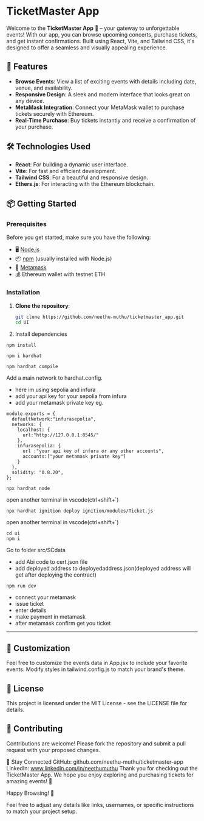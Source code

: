 # TicketMaster App

Welcome to the **TicketMaster App** 🎫 – your gateway to unforgettable events! With our app, you can browse upcoming concerts, purchase tickets, and get instant confirmations. Built using React, Vite, and Tailwind CSS, it's designed to offer a seamless and visually appealing experience.

## 🚀 Features

- **Browse Events**: View a list of exciting events with details including date, venue, and availability.
- **Responsive Design**: A sleek and modern interface that looks great on any device.
- **MetaMask Integration**: Connect your MetaMask wallet to purchase tickets securely with Ethereum.
- **Real-Time Purchase**: Buy tickets instantly and receive a confirmation of your purchase.

## 🛠️ Technologies Used

- **React**: For building a dynamic user interface.
- **Vite**: For fast and efficient development.
- **Tailwind CSS**: For a beautiful and responsive design.
- **Ethers.js**: For interacting with the Ethereum blockchain.

## 📦 Getting Started

### Prerequisites

Before you get started, make sure you have the following:

- 🖥 [Node.js](https://nodejs.org/)
- 📦 [npm](https://www.npmjs.com/) (usually installed with Node.js)
- 🔐 [Metamask](https://metamask.io/)
- 💰 Ethereum wallet with testnet ETH

### Installation

1. **Clone the repository**:

   ```bash
   git clone https://github.com/neethu-muthu/ticketmaster_app.git
   cd UI
   
2. Install dependencies

```
npm install
```
```
npm i hardhat
```
```
npm hardhat compile
```
Add a main network to hardhat.config.
- here im using sepolia and infura 
- add your api key for your sepolia from infura
- add your metamask private key 
eg.
```
module.exports = {
  defaultNetwork:"infurasepolia",
  networks: {
    localhost: {
      url:"http://127.0.0.1:8545/"
    },
    infurasepolia: {
      url :"your api key of infura or any other accounts",
      accounts:["your metamask private key"]
    }
  },
  solidity: "0.8.20",
};
```
```
npx hardhat node
```
open another terminal in vscode(ctrl+shift+`)

```
npx hardhat ignition deploy ignition/modules/Ticket.js
``` 
open another terminal in vscode(ctrl+shift+`)

```
cd ui
npm i 
```
Go to folder src/SCdata

- add Abi code to cert.json file
- add deployed address to deployedaddress.json(deployed address will get after deploying the contract)
  
```
npm run dev
```
- connect your metamask
- issue ticket
- enter details
- make payment in metamask
- after metamask confirm get you ticket 
---

## 🎨 Customization
Feel free to customize the events data in App.jsx to include your favorite events. Modify styles in tailwind.config.js to match your brand's theme.

## 📜 License
This project is licensed under the MIT License - see the LICENSE file for details.

## 🙌 Contributing
Contributions are welcome! Please fork the repository and submit a pull request with your proposed changes.

📣 Stay Connected
GitHub: github.com/neethu-muthu/ticketmaster-app
LinkedIn: www.linkedin.com/in/neethumuthu
Thank you for checking out the TicketMaster App. We hope you enjoy exploring and purchasing tickets for amazing events! 🎉

Happy Browsing! 🥳

Feel free to adjust any details like links, usernames, or specific instructions to match your project setup.

